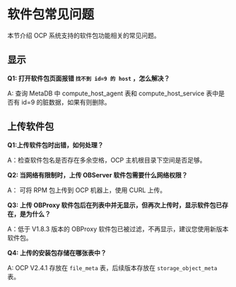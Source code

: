 软件包常见问题
============================

本节介绍 OCP 系统支持的软件包功能相关的常见问题。

显示
-----------------------

**Q1: 打开软件包页面报错 `找不到 id=9 的 host` ，怎么解决？**

A: 查询 MetaDB 中 compute_host_agent 表和 compute_host_service 表中是否有 id=9 的脏数据，如果有则删除。

上传软件包
--------------------------

**Q1:上传软件包时出错，如何处理？**

A：检查软件包名是否存在多余空格，OCP 主机根目录下空间是否足够。

**Q2: 当网络有限制时，上传 OBServer 软件包需要什么网络权限？**

A： 可将 RPM 包上传到 OCP 机器上，使用 CURL 上传。

**Q3: 上传 OBProxy 软件包后在列表中并无显示，但再次上传时，显示软件包已存在，是为什么？**

A：低于 V1.8.3 版本的 OBProxy 软件包已被过滤，不再显示，建议您使用新版本软件包。

**Q4: 上传的安装包存储在哪张表中？**

A: OCP V2.4.1 存放在 `file_meta` 表，后续版本存放在 `storage_object_meta` 表。
